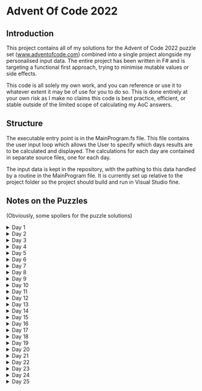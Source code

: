 # Advent Of Code 2022

## Introduction

This project contains all of my solutions for the Advent of Code 2022 puzzle set (www.adventofcode.com) combined into a single project alongside my personalised input data. The entire project has been written in F# and is targeting a functional first approach, trying to minimise mutable values or side effects.

This code is all solely my own work, and you can reference or use it to whatever extent it may be of use for you to do so. This is done entirely at your own risk as I make no claims this code is best practice, efficient, or stable outside of the limited scope of calculating my AoC answers.

## Structure

The executable entry point is in the MainProgram.fs file. This file contains the user input loop which allows the User to specify which days results are to be calculated and displayed. The calculations for each day are contained in separate source files, one for each day.

The input data is kept in the repository, with the pathing to this data handled by a routine in the MainProgram file. It is currently set up relative to the project folder so the project should build and run in Visual Studio fine.

## Notes on the Puzzles

(Obviously, some spoilers for the puzzle solutions)

<details>
	<summary>Day 1</summary>

A straight forward puzzle, nothing much to say really.

</details>

<details>
	<summary>Day 2</summary>

Not attempted yet.

</details>

<details>
	<summary>Day 3</summary>

Not attempted yet.

</details>

<details>
	<summary>Day 4</summary>

Not attempted yet.

</details>

<details>
	<summary>Day 5</summary>

Not attempted yet.

</details>

<details>
	<summary>Day 6</summary>

Not attempted yet.

</details>

<details>
	<summary>Day 7</summary>

Not attempted yet.

</details>

<details>
	<summary>Day 8</summary>

Not attempted yet.

</details>

<details>
	<summary>Day 9</summary>

Not attempted yet.

</details>

<details>
	<summary>Day 10</summary>

Not attempted yet.

</details>

<details>
	<summary>Day 11</summary>

Not attempted yet.

</details>

<details>
	<summary>Day 12</summary>

Not attempted yet.

</details>

<details>
	<summary>Day 13</summary>

Not attempted yet.

</details>

<details>
	<summary>Day 14</summary>

Not attempted yet.

</details>

<details>
	<summary>Day 15</summary>

Not attempted yet. 

</details>

<details>
	<summary>Day 16</summary>

Not attempted yet.

</details>

<details>
	<summary>Day 17</summary>

Not attempted yet.

</details>

<details>
	<summary>Day 18</summary>

Not attempted yet.

</details>

<details>
	<summary>Day 19</summary>

Not attempted yet.

</details>

<details>
	<summary>Day 20</summary>

Not attempted yet.

</details>

<details>
	<summary>Day 21</summary>

Not attempted yet.

</details>

<details>
	<summary>Day 22</summary>

Not attempted yet.

</details>

<details>
	<summary>Day 23</summary>

Not attempted yet.

</details>

<details>
	<summary>Day 24</summary>

Not attempted yet.

</details>

<details>
	<summary>Day 25</summary>

Not attempted yet.

</details>